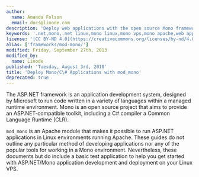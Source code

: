 ```yaml
---
author:
  name: Amanda Folson
  email: docs@linode.com
description: 'Deploy web applications with the open source Mono framework.'
keywords: '.net,mono,.net linux,mono linux,mono vps,mono apache,web applications,web frameworks'
license: '[CC BY-ND 4.0](https://creativecommons.org/licenses/by-nd/4.0)'
alias: ['frameworks/mod-mono/']
modified: Friday, September 27th, 2013
modified_by:
  name: Linode
published: 'Tuesday, August 3rd, 2010'
title: 'Deploy Mono/C\# Applications with mod_mono'
deprecated: true
---
```


The ASP.NET framework is an application development system, designed by Microsoft to run code written in a variety of languages within a managed runtime environment. Mono is an open source project that aims to provide an ASP.NET-compatible toolkit, including a C\# compiler a Common Language Runtime (CLR).

`mod_mono` is an Apache module that makes it possible to run ASP.NET applications in Linux environments running Apache. These guides do not outline any particular method of developing applications nor any of the popular tools for working in a Mono environment. Nevertheless, these documents but do include a basic test application to help you get started with ASP.NET/Mono application development and deployment on your Linux VPS.



